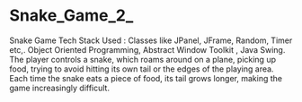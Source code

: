 # Snake_Game_2_
Snake Game
Tech Stack Used : Classes like JPanel, JFrame, Random, Timer etc,. Object Oriented
Programming, Abstract Window Toolkit , Java Swing.
The player controls a snake, which roams around on a plane, picking up food, trying to avoid hitting its
own tail or the edges of the playing area. Each time the snake eats a piece of food, its tail grows longer,
making the game increasingly difficult.
